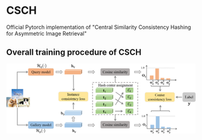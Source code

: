 # CSCH
Official Pytorch implementation of "Central Similarity Consistency Hashing for Asymmetric Image Retrieval"

## Overall training procedure of CSCH

<p align="center"><img src="figures/framework.png" width="900"></p>
